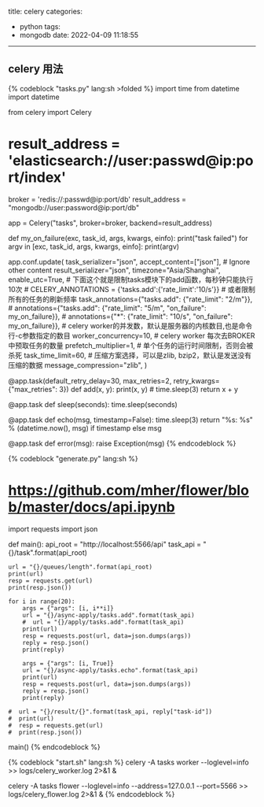 title: celery
categories:
  - python
tags:
  - mongodb
date: 2022-04-09 11:18:55
---
## celery 用法
{% codeblock "tasks.py" lang:sh >folded %}
import time
from datetime import datetime

from celery import Celery


 
 
# result_address = 'elasticsearch://user:passwd@ip:port/index'

broker = 'redis://:passwd@ip:port/db'
result_address = "mongodb://user:password@ip:port/db"

app = Celery("tasks", broker=broker, backend=result_address)


def my_on_failure(exc, task_id, args, kwargs, einfo):
    print("task failed")
    for argv in [exc, task_id, args, kwargs, einfo]:
        print(argv)


app.conf.update(
    task_serializer="json",
    accept_content=["json"],  # Ignore other content
    result_serializer="json",
    timezone="Asia/Shanghai",
    enable_utc=True,
    #  下面这个就是限制tasks模块下的add函数，每秒钟只能执行10次
    #  CELERY_ANNOTATIONS = {'tasks.add':{'rate_limit':'10/s'}}
    #  或者限制所有的任务的刷新频率
    task_annotations={"tasks.add": {"rate_limit": "2/m"}},
    #  annotations={"tasks.add": {"rate_limit": "5/m", "on_failure": my_on_failure}},
    #  annotations={"*": {"rate_limit": "10/s", "on_failure": my_on_failure}},
    #  celery worker的并发数，默认是服务器的内核数目,也是命令行-c参数指定的数目
    worker_concurrency=10,
    #  celery worker 每次去BROKER中预取任务的数量
    prefetch_multiplier=1,
    #  单个任务的运行时间限制，否则会被杀死
    task_time_limit=60,
    #  压缩方案选择，可以是zlib, bzip2，默认是发送没有压缩的数据
    message_compression="zlib",
)


@app.task(default_retry_delay=30, max_retries=2, retry_kwargs={"max_retries": 3})
def add(x, y):
    print(x, y)
    #  time.sleep(3)
    return x + y


@app.task
def sleep(seconds):
    time.sleep(seconds)


@app.task
def echo(msg, timestamp=False):
    time.sleep(3)
    return "%s: %s" % (datetime.now(), msg) if timestamp else msg


@app.task
def error(msg):
    raise Exception(msg)
{% endcodeblock %}

{% codeblock "generate.py" lang:sh %}
# https://github.com/mher/flower/blob/master/docs/api.ipynb
import requests
import json

def main():
    api_root = "http://localhost:5566/api"
    task_api = "{}/task".format(api_root)

    url = "{}/queues/length".format(api_root)
    print(url)
    resp = requests.get(url)
    print(resp.json())

    for i in range(20):
        args = {"args": [i, i**i]}
        url = "{}/async-apply/tasks.add".format(task_api)
        #  url = "{}/apply/tasks.add".format(task_api)
        print(url)
        resp = requests.post(url, data=json.dumps(args))
        reply = resp.json()
        print(reply)

        args = {"args": [i, True]}
        url = "{}/async-apply/tasks.echo".format(task_api)
        print(url)
        resp = requests.post(url, data=json.dumps(args))
        reply = resp.json()
        print(reply)
        
    #  url = "{}/result/{}".format(task_api, reply["task-id"])
    #  print(url)
    #  resp = requests.get(url)
    #  print(resp.json())
main()
{% endcodeblock %}

{% codeblock "start.sh" lang:sh %}
celery -A tasks worker --loglevel=info >> logs/celery_worker.log 2>&1 &

celery -A tasks flower --loglevel=info --address=127.0.0.1 --port=5566 >> logs/celery_flower.log 2>&1 &
{% endcodeblock %}